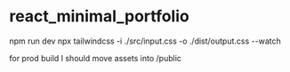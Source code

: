 # react_minimal_portfolio

npm run dev
npx tailwindcss -i ./src/input.css -o ./dist/output.css --watch

for prod build I should move assets into /public